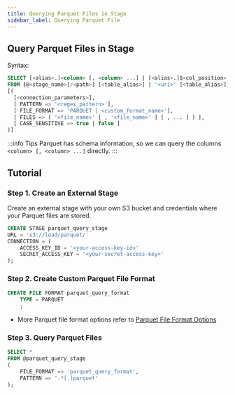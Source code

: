 ```yaml
---
title: Querying Parquet Files in Stage
sidebar_label: Querying Parquet File
---
```


## Query Parquet Files in Stage

Syntax:
```sql
SELECT [<alias>.]<column> [, <column> ...] | [<alias>.]$<col_position> [, $<col_position> ...] 
FROM {@<stage_name>[/<path>] [<table_alias>] | '<uri>' [<table_alias>]} 
[( 
  [<connection_parameters>],
  [ PATTERN => '<regex_pattern>'],
  [ FILE_FORMAT => 'PARQUET | <custom_format_name>'],
  [ FILES => ( '<file_name>' [ , '<file_name>' ] [ , ... ] ) ],
  [ CASE_SENSITIVE => true | false ]
)]
```

:::info Tips
Parquet has schema information, so we can query the columns `<column> [, <column> ...]` directly.
:::

## Tutorial

### Step 1. Create an External Stage

Create an external stage with your own S3 bucket and credentials where your Parquet files are stored.
```sql
CREATE STAGE parquet_query_stage 
URL = 's3://load/parquet/' 
CONNECTION = (
    ACCESS_KEY_ID = '<your-access-key-id>' 
    SECRET_ACCESS_KEY = '<your-secret-access-key>'
);
```

### Step 2. Create Custom Parquet File Format

```sql
CREATE FILE FORMAT parquet_query_format 
    TYPE = PARQUET
    ;
```
- More Parquet file format options refer to [Parquet File Format Options](/sql/sql-reference/file-format-options#parquet-options)

### Step 3. Query Parquet Files

```sql
SELECT *
FROM @parquet_query_stage
(
    FILE_FORMAT => 'parquet_query_format',
    PATTERN => '.*[.]parquet'
);
```